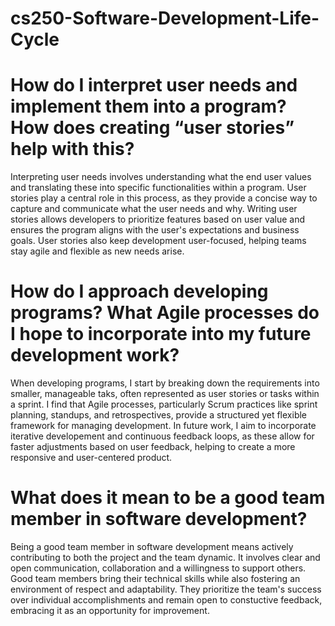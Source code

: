 # cs250-Software-Development-Life-Cycle

# How do I interpret user needs and implement them into a program? How does creating “user stories” help with this?
Interpreting user needs involves understanding what the end user values and translating these into specific functionalities within a program. User stories play a central role in this process, as they provide a concise way to capture and communicate what the user needs and why. Writing user stories allows developers to prioritize features based on user value and ensures the program aligns with the user's expectations and business goals. User stories also keep development user-focused, helping teams stay agile and flexible as new needs arise.

# How do I approach developing programs? What Agile processes do I hope to incorporate into my future development work?
When developing programs, I start by breaking down the requirements into smaller, manageable taks, often represented as user stories or tasks within a sprint. I find that Agile processes, particularly Scrum practices like sprint planning, standups, and retrospectives, provide a structured yet flexible framework for managing development. In future work, I aim to incorporate iterative developement and continuous feedback loops, as these allow for faster adjustments based on user feedback, helping to create a more responsive and user-centered product.

# What does it mean to be a good team member in software development?
Being a good team member in software development means actively contributing to both the project and the team dynamic. It involves clear and open communication, collaboration and a willingness to support others. Good team members bring their technical skills while also fostering an environment of respect and adaptability. They prioritize the team's success over individual accomplishments and remain open to constuctive feedback, embracing it as an opportunity for improvement.
